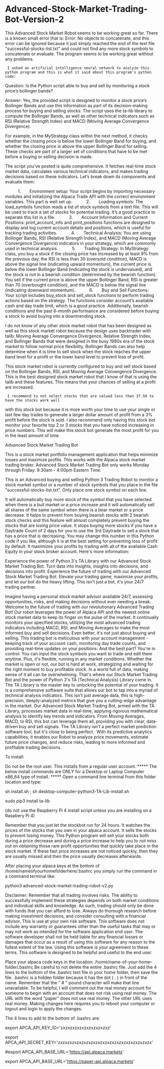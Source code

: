 # Advanced-Stock-Market-Trading-Bot-Version-2 

This Advanced Stock Market Robot seems to be working great so far. 
There is a known small error that is: Error: No objects to concatenate, and this error can be 
ignored because it just simply reached the end of 
the text file "successful-stocks-list.txt" and could not find any more 
stock symbols to concatenate or evaluate. 
The program seems to be working great without any problems. 



     I asked an artificial intelligence neural network to analyze this python program and this is what it said about this program's python code: 

Question: Is the Python script able to buy and sell by monitoring a stock price’s bollinger bands? 

Answer: Yes, the provided script is designed to monitor a stock price’s Bollinger Bands and use this information as part of its decision-making process for buying and selling stocks. The script uses the ta-lib library to compute the Bollinger Bands, as well as other technical indicators such as RSI (Relative Strength Index) and MACD (Moving Average Convergence Divergence).

For example, in the MyStrategy class within the next method, it checks whether the closing price is below the lower Bollinger Band for buying, and whether the closing price is above the upper Bollinger Band for selling. These checks are part of a larger set of conditions that have to be met before a buying or selling decision is made. 

The script you’ve posted is quite comprehensive. It fetches real-time stock market data, calculates various technical indicators, and makes trading decisions based on these indicators. Let’s break down its components and evaluate them:

      1.    Environment setup: Your script begins by importing necessary modules and initializing the Alpaca Trade API with the correct environment variables. This part is well set up.
      2.    Loading symbols: The load_symbols function reads a list of stock symbols from a text file. This will be used to track a set of stocks for potential trading. It’s a good practice to separate this list in a file.
      3.    Account Information and Current Positions: print_account_info and print_positions functions are designed to display and log current account details and positions, which is useful for tracking trading activities.
      4.    Technical Analysis: You are using Bollinger Bands, RSI (Relative Strength Index), and MACD (Moving Average Convergence Divergence) indicators in your strategy, which are commonly used in technical analysis.
      5.    Trading Strategy: In MyStrategy class, you buy a stock if the closing price has increased by at least 9% from the previous day, the RSI is less than 30 (oversold condition), MACD is above the signal line (indicating upward momentum), the current price is below the lower Bollinger Band (indicating the stock is undervalued), and the stock is not in a bearish condition (determined by the bearish function). You sell if the current price is above the upper Bollinger Band, RSI is greater than 70 (overbought condition), and the MACD is below the signal line (indicating downward momentum).
      6.    Buy and Sell Functions: Your script includes buy_stock and sell_stock functions to perform trading actions based on the strategy. The functions consider account’s available cash and day trade limit, which is a good practice. Additionally, bearish conditions and the past 6-month performance are considered before buying a stock to avoid buying into a downtrending stock.


I do not know of any other stock market robot that has been designed as well as this stock market robot 
because the design uses backtrader with talib: Moving Average Convergence Divergence, 
Relative Strength Index, and Bollinger Bands that were designed 
in the busy 1980s era of the stock market to follow normal price flexibility. 
Bollinger Bands can also help determine when it is time to sell stock when the stock reaches the 
upper band level for a profit or the lower band level to prevent loss of profit. 

This stock market robot is currently configured to buy and sell stock based on the 
Bollinger Bands, RSI, and Moving Average Convergence Divergence. 
This is the best designed stock market robot that I know of that is using 
the talib and these features. 
This means that your chances of selling at a profit are increased. 

     I recommend to not select stocks that are valued less than 37.50 to have the stocks work well 
with this stock bot because it is more worth your time to use your single or last few day trades 
to generate a larger dollar amount of profit from a 3% profit before the stock is sold. 
I also recommend only having this stock bot monitor your favorite top 2 or 3 stocks that you have 
noticed increasing in price numbers. This will make this stock bot generate the most profit for 
you in the least amount of time. 

Advanced Stock Market Trading Bot

This is a stock market portfolio management application that helps minimize losses and maximize profits.
This works with the Alpaca stock market trading broker. 
Advanced Stock Market Trading Bot only works Monday through Friday: 9:30am - 4:00pm Eastern Time.

This is an Advanced buying and selling Python 3 Trading Robot 
to monitor a stock market symbol or a number of stock symbols that you place in the file "successful-stocks-list.txt". 
Only place one stock symbol on each line. 

It will automatically buy more stock of the symbol that you have selected when there is a bull market 
or a price increase and it will automatically sell all shares of the same symbol when there is a bear market or a price decrease. 
It helps to prevent from buying bearish stocks with 2 bearish stock checks 
and this feature will almost completely prevent buying the stocks that are losing price value. 
It stops buying more stocks if you have a Daytrade Count of 2 days for you to use the 3rd Daytrade 
to sell a stock that has a price that is decreasing. You may change this number in this Python code if you like, 
although it is at the best setting for preventing loss of profit by default. 
It maximizes your profits by trading with all of the available Cash Equity in your stock broker account. Here's more information: 

Experience the power of Python 3's TA Library with our Advanced Stock Market Trading Bot. Turn data into insights, insights into decisions, and decisions into profit. Experience the future of trading with our Advanced Stock Market Trading Bot. 
Elevate your trading game, maximize your profits, and let our bot do the heavy lifting. This isn't just a bot, it's your 24/7 trading partner.

Imagine having a personal stock market advisor available 24/7, assessing opportunities, risks, and making decisions without ever needing a break. Welcome to the future of trading with our revolutionary Advanced Trading Bot! Our robot leverages the power of Alpaca API and the newest online stock market data to keep its finger on the pulse of the market. It continually monitors your specified stocks, utilizing the most advanced trading indicators including MACD, RSI, and Moving Averages to make the most informed buy and sell decisions.
Even better, it's not just about buying and selling. This trading bot is meticulous with your account management - keeping track of your account cash, monitoring day trade counts, and providing real-time updates on your positions: 
And the best part? You're in control. You can input the stock symbols you want to trade and edit them anytime. 
Plus, it's flexible, running in any market conditions. Whether the market is open or not, our bot is hard at work, strategizing and waiting for the right moment to buy profitable stock. In a world full of data, making sense of it all can be overwhelming. That's where our Stock Market Trading Bot and the power of Python 3's TA (Technical Analysis) Library come in. The TA Library is the master key to unlocking the potential of your trading. It is a comprehensive software suite that allows our bot to tap into a myriad of technical analysis indicators. This isn't just average data, this is high-precision, deeply-analyzed metrics that give you a cutting-edge advantage in the market. Our Advanced Stock Market Trading Bot, armed with the TA Library, processes market data in real-time, applying rigorous mathematical analysis to identify key trends and indicators. From Moving Averages, MACD, to RSI, this bot can leverage them all, providing you with clear, data-driven buy and sell signals. The TA Library isn't a perfect market prediction software tool, but it's close to being perfect.  With its predictive analytics capabilities, it enables our Robot to analyze price movements, estimate future price changes, and reduce risks, leading to more informed and profitable trading decisions.

To install:

Do not be the root user. This installs from a regular user account. 
***** The below install commands are ONLY for a Desktop or Laptop Computer x86_64 type of install. ***** 
Open a command line terminal from this folder location and type: 

sh install.sh ;
sh desktop-computer-python3-TA-Lib-install.sh

sudo pip3 install ta-lib

(do not use the Raspberry Pi 4 install script unless you are installing on a Raspbery Pi 4)

Remember that you just let the stockbot run for 24 hours. It watches the prices of the stocks that you own in your alpaca account. It sells the stocks to prevent losing money. This Python program will sell your stocks both during a price decrease and during a price increase to help you to not miss out on obtaining those rare profit opportunities that quickly take place in the stock market. If these fast price increases are not noticed quickly, then they are usually missed and then the price usually decreases afterwards.

After placing your alpaca keys at the bottom of /home/nameofyourhomefolderhere/.bashrc you simply run the command in a command terminal like:

python3 advanced-stock-market-trading-robot-v2.py



Disclaimer: Remember that all trading involves risks. The ability to successfully implement these strategies depends on both market conditions and individual skills and knowledge. As such, trading should only be done with funds that you can afford to lose. Always do thorough research before making investment decisions, and consider consulting with a financial advisor. This is use at your own risk software. This software does not include any warranty or guarantees other than the useful tasks that may or may not work as intended for the software application end user. The software developer shall not be held liable for any financial losses or damages that occur as a result of using this software for any reason to the fullest extent of the law. Using this software is your agreement to these terms. This software is designed to be helpful and useful to the end user.

Place your alpaca code keys in the location: /home/name-of-your-home-folder/.bashrc Be careful to not delete the entire .bashrc file. Just add the 4 lines to the bottom of the .bashrc text file in your home folder, then save the file. .bashrc is a hidden folder because it has the dot ( . ) in front of the name. Remember that the " # " pound character will make that line unavailable. To be helpful, I will comment out the real money account for someone to begin with an account that does not risk using real money. The URL with the word "paper" does not use real money. The other URL uses real money. Making changes here requires you to reboot your computer or logout and login to apply the changes.

The 4 lines to add to the bottom of .bashrc are:

export APCA_API_KEY_ID='zxzxzxzxzxzxzxzxzxzxz'

export APCA_API_SECRET_KEY='zxzxzxzxzxzxzxzxzxzxzxzxzxzxzxzxzxzxzxzx'

#export APCA_API_BASE_URL='https://api.alpaca.markets'

export APCA_API_BASE_URL='https://paper-api.alpaca.markets'
